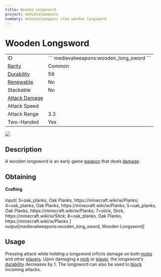 ```yaml
---
title: Wooden Longsword
project: medievalweapons
summary: medievalweapons item wooden longsword
---
```

# Wooden Longsword
<div class="main_table">
<div class="left_main_table">
<table class="left_table">
    <tbody>
        <tr>
            <td class="first-column">ID</td>
            <td class="second-column">
            ```
            medievalweapons:wooden_long_sword
            ```
            </td>
        </tr>
        <tr id="linear-top">
            <td class="first-column"><a href="https://minecraft.wiki/w/Rarity" target="_blank">Rarity</a></td>
            <td class="second-column">Common</td>
        </tr>
        <tr id="linear-top">
            <td class="first-column"><a href="https://minecraft.wiki/w/Durability" target="_blank">Durability</a></td>
            <td class="second-column">59</td>
        </tr>
        <tr id="linear-top">
            <td class="first-column"><a href="https://minecraft.wiki/w/Renewable_resource" target="_blank">Renewable</a></td>
            <td class="second-column">No</td>
        </tr>
        <tr id="linear-top">
            <td class="first-column">Stackable</td>
            <td class="second-column">No</td>
        </tr>
        <tr id="linear-top">
            <td class="first-column"><a href="https://minecraft.wiki/w/Damage" target="_blank">Attack Damage</a></td>
            <td class="second-column icon-element" icon-count="7" icon-id="melee" icon-exclusive></td>
        </tr>
        <tr id="linear-top">
            <td class="first-column">Attack Speed</td>
            <td class="second-column icon-element" icon-count="1" icon-id="melee_speed" icon-exclusive></td>
        </tr>
        <tr id="linear-top">
            <td class="first-column">Attack Range</td>
            <td class="second-column">3.3</td>
        </tr>
        <tr id="linear-top">
            <td class="first-column">Two-Handed</td>
            <td class="second-column">Yes</td>
        </tr>
    </tbody>
</table>
</div>
    <img src="/wiki/assets/medievalweapons/items/wooden_long_sword.png" loading="lazy" class="right_img_table"/>
</div>

## Description
A wooden longsword is an early game [weapon](https://minecraft.wiki/w/Weapon) that deals [damage](https://minecraft.wiki/w/Damage).

## Obtaining
#### Crafting
<div id="crafting-table">
<div class="crafting-element" crafting-type="vanilla_crafting">
input[
    3=oak_planks, Oak Planks, https://minecraft.wiki/w/Planks;
    4=oak_planks, Oak Planks, https://minecraft.wiki/w/Planks;
    5=oak_planks, Oak Planks, https://minecraft.wiki/w/Planks;
    7=stick, Stick, https://minecraft.wiki/w/Stick;
    8=oak_planks, Oak Planks, https://minecraft.wiki/w/Planks
]
output[medievalweapons:wooden_long_sword, Wooden Longsword]
</div>
</div>

## Usage
Pressing attack while holding a longsword inflicts damage on both [mobs](https://minecraft.wiki/w/Mob) and other [players](https://minecraft.wiki/w/Player). Upon damaging a [mob](https://minecraft.wiki/w/Mob) or [player](https://minecraft.wiki/w/Player), the longsword's [durability](https://minecraft.wiki/w/Durability) decreases by 1. The longsword can also be used to [block](https://minecraft.wiki/w/Blocking) incoming attacks.
